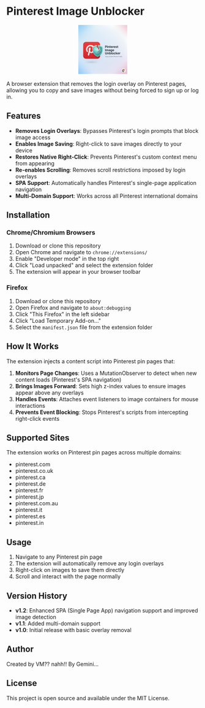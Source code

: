 # Pinterest Image Unblocker

<div align="center">
  <img src="banner.png" alt="Extension Icon" width="128" height="128">
</div>

A browser extension that removes the login overlay on Pinterest pages, allowing you to copy and save images without being forced to sign up or log in.

## Features

- **Removes Login Overlays**: Bypasses Pinterest's login prompts that block image access
- **Enables Image Saving**: Right-click to save images directly to your device
- **Restores Native Right-Click**: Prevents Pinterest's custom context menu from appearing
- **Re-enables Scrolling**: Removes scroll restrictions imposed by login overlays
- **SPA Support**: Automatically handles Pinterest's single-page application navigation
- **Multi-Domain Support**: Works across all Pinterest international domains

## Installation

### Chrome/Chromium Browsers

1. Download or clone this repository
2. Open Chrome and navigate to `chrome://extensions/`
3. Enable "Developer mode" in the top right
4. Click "Load unpacked" and select the extension folder
5. The extension will appear in your browser toolbar

### Firefox

1. Download or clone this repository
2. Open Firefox and navigate to `about:debugging`
3. Click "This Firefox" in the left sidebar
4. Click "Load Temporary Add-on..."
5. Select the `manifest.json` file from the extension folder

## How It Works

The extension injects a content script into Pinterest pin pages that:

1. **Monitors Page Changes**: Uses a MutationObserver to detect when new content loads (Pinterest's SPA navigation)
2. **Brings Images Forward**: Sets high z-index values to ensure images appear above any overlays
3. **Handles Events**: Attaches event listeners to image containers for mouse interactions
4. **Prevents Event Blocking**: Stops Pinterest's scripts from intercepting right-click events

## Supported Sites

The extension works on Pinterest pin pages across multiple domains:

- pinterest.com
- pinterest.co.uk
- pinterest.ca
- pinterest.de
- pinterest.fr
- pinterest.jp
- pinterest.com.au
- pinterest.it
- pinterest.es
- pinterest.in

## Usage

1. Navigate to any Pinterest pin page
2. The extension will automatically remove any login overlays
3. Right-click on images to save them directly
4. Scroll and interact with the page normally

## Version History

- **v1.2**: Enhanced SPA (Single Page App) navigation support and improved image detection
- **v1.1**: Added multi-domain support
- **v1.0**: Initial release with basic overlay removal

## Author

Created by VM?? nahh!! By Gemini...

## License

This project is open source and available under the MIT License.
